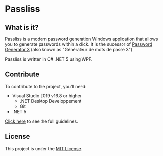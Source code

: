 # Passliss
## What is it?
Passliss is a modern password generation Windows application that allows you to generate passwords within a click. It is the sucessor of [Password Generator 3](https://github.com/Leo-Corporation/Generateur-de-mots-de-passe/) (also known as "Générateur de mots de passe 3")

Passliss is written in C# .NET 5 using WPF.

## Contribute
To contribute to the project, you'll need:
- Visual Studio 2019 v16.8 or higher
  - .NET Desktop Developpement
  - Git
- .NET 5

[Click here](https://github.com/Leo-Corporation/Passliss/blob/master/CONTRIBUTING.md) to see the full guidelines.
## License
This project is under the [MIT License](https://github.com/Leo-Corporation/Passliss/blob/master/LICENSE).